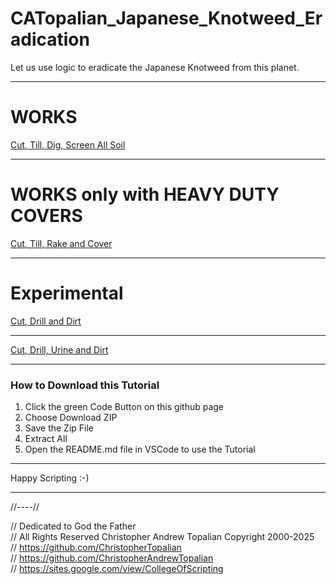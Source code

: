 # CATopalian_Japanese_Knotweed_Eradication
Let us use logic to eradicate the Japanese Knotweed from this planet.

---

# WORKS
[Cut, Till, Dig, Screen All Soil](src/methods/cut_till_dig_screen_all_soil/cut_till_dig_screen_all_soil.md)  

---

# WORKS only with HEAVY DUTY COVERS
[Cut, Till, Rake and Cover](src/methods/cut_till_rake_and_cover/cut_till_rake_and_cover.md)  

---

# Experimental 
[Cut, Drill and Dirt](src/methods/cut_drill_and_dirt/cut_drill_and_dirt_a.md)  

---

[Cut, Drill, Urine and Dirt](src/methods/cut_drill_urine_dirt/cut_drill_urine_dirt_a.md)  

---

### How to Download this Tutorial
1. Click the green Code Button on this github page
2. Choose Download ZIP
3. Save the Zip File
4. Extract All
5. Open the README.md file in VSCode to use the Tutorial

---

Happy Scripting :-)

---

//----//

// Dedicated to God the Father  
// All Rights Reserved Christopher Andrew Topalian Copyright 2000-2025  
// https://github.com/ChristopherTopalian  
// https://github.com/ChristopherAndrewTopalian  
// https://sites.google.com/view/CollegeOfScripting



